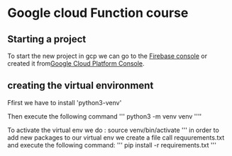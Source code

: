 # Google cloud Function course
## Starting a project
To start the new project in gcp we can go to the 
[Firebase console](http://console.firebase.google.com) or 
created it from[Google Cloud Platform Console](http://console.cloud.google.com).
## creating the virtual environment
Ffirst we have to install 'python3-venv'

Then execute the following command
'''
python3 -m venv venv
'''\'

To activate the virtual env we do :
source venv/bin/activate
'''
in order to add new packages to our virtual env we create a file call requurements.txt and execute the following command:
'''
pip install -r requirements.txt
'''
